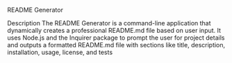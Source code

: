 README Generator


Description
The README Generator is a command-line application that dynamically creates a professional README.md file based on user input. It uses Node.js and the Inquirer package to prompt the user for project details and outputs a formatted README.md file with sections like title, description, installation, usage, license, and tests